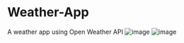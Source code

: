# Weather-App
A weather app using Open Weather API
![image](https://github.com/Antra-Gupta/Weather-App/assets/90148290/38cef7ed-2bc4-4d6e-ae77-80002cb9c6b1)
![image](https://github.com/Antra-Gupta/Weather-App/assets/90148290/6e31f921-83eb-48cf-878c-7e84274b12c3)

